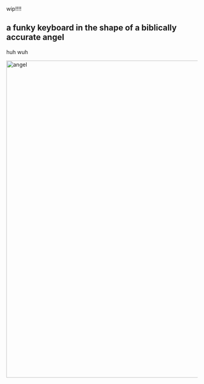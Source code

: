 wip!!!!
## a funky keyboard in the shape of a biblically accurate angel
huh wuh  
  
<img width="835" alt="angel" src="https://github.com/user-attachments/assets/d61af0fc-116c-4d4c-9b00-faf5bdfb9d27" />  


